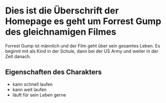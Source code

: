# Dies ist die Überschrift der Homepage es geht um Forrest Gump des gleichnamigen Filmes
Forrest Gump ist männlich und der Film geht über sein gesamtes Leben. Es beginnt mit als Kind in der Schule, dann bei der US Army und weiter in der Zeit danach.
## Eigenschaften des Charakters
* kann schnell laufen
* kann weit laufen
* läuft für sein Leben gerne
